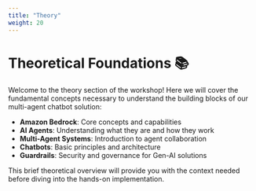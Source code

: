```yaml
---
title: "Theory"
weight: 20
---
```


# Theoretical Foundations 📚

Welcome to the theory section of the workshop! Here we will cover the fundamental concepts necessary to understand the building blocks of our multi-agent chatbot solution:

- **Amazon Bedrock**: Core concepts and capabilities
- **AI Agents**: Understanding what they are and how they work
- **Multi-Agent Systems**: Introduction to agent collaboration
- **Chatbots**: Basic principles and architecture
- **Guardrails**: Security and governance for Gen-AI solutions

This brief theoretical overview will provide you with the context needed before diving into the hands-on implementation.
